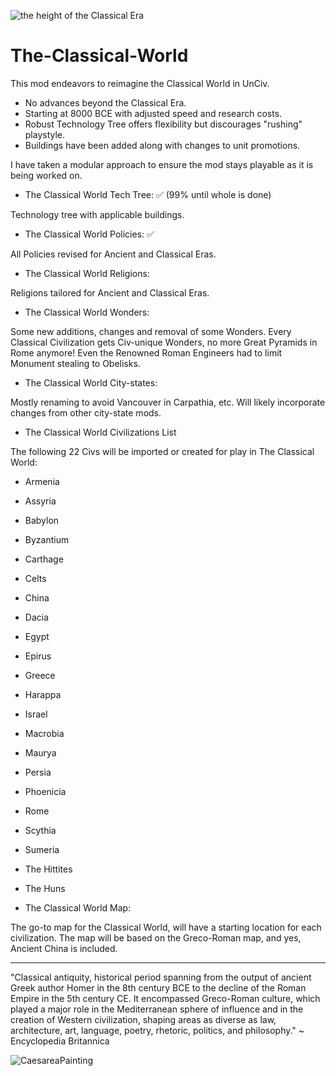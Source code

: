 ![the height of the Classical Era](https://user-images.githubusercontent.com/117689753/206523764-cae42c38-9425-4ff4-bbeb-27b3201fb211.jpg)
# The-Classical-World


This mod endeavors to reimagine the Classical World in UnCiv.

- No advances beyond the Classical Era. 
- Starting at 8000 BCE with adjusted speed and research costs. 
- Robust Technology Tree offers flexibility but discourages "rushing" playstyle.
- Buildings have been added along with changes to unit promotions.

I have taken a modular approach to ensure the mod stays playable as it is being worked on. 

- The Classical World Tech Tree: ✅ (99% until whole is done)

Technology tree with applicable buildings. 

- The Classical World Policies: ✅

All Policies revised for Ancient and Classical Eras.

- The Classical World Religions:

Religions tailored for Ancient and Classical Eras.

- The Classical World Wonders:

Some new additions, changes and removal of some Wonders.  Every Classical Civilization gets Civ-unique Wonders, no more Great Pyramids in Rome anymore! Even the Renowned Roman Engineers had to limit Monument stealing to Obelisks.

- The Classical World City-states:

Mostly renaming to avoid Vancouver in Carpathia, etc. Will likely incorporate changes from other city-state mods.

- The Classical World Civilizations List

The following 22 Civs will be imported or created for play in The Classical World:

- Armenia

- Assyria

- Babylon

- Byzantium

- Carthage

- Celts

- China

- Dacia

- Egypt

- Epirus

- Greece

- Harappa

- Israel

- Macrobia

- Maurya

- Persia

- Phoenicia

- Rome

- Scythia

- Sumeria

- The Hittites

- The Huns




- The Classical World Map:

 The go-to map for the Classical World, will have a starting location for each civilization. The map will be based on the Greco-Roman map, and yes, Ancient China is included.

-----------------------------------

"Classical antiquity, historical period spanning from the output of ancient Greek author Homer in the 8th century BCE to the decline of the Roman Empire in the 5th century CE. It encompassed Greco-Roman culture, which played a major role in the Mediterranean sphere of influence and in the creation of Western civilization, shaping areas as diverse as law, architecture, art, language, poetry, rhetoric, politics, and philosophy." ~ Encyclopedia Britannica

![CaesareaPainting](https://user-images.githubusercontent.com/117689753/204924280-c4c40ff7-afe6-4ee3-a041-58de515d01d6.jpg)

